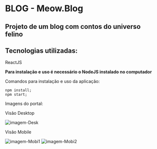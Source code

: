 # BLOG - Meow.Blog
## Projeto de um blog com contos do universo felino 

## Tecnologias utilizadas:
ReactJS

<b>Para instalação e uso é necessário o NodeJS instalado no computador</b>

<p>Comandos para instalação e uso da aplicação:</p>

```
npm install;
npm start;
```

<p>Imagens do portal:</p>

<p>Visão Desktop</p>
<img src='https://i.ibb.co/GPXBMdQ/desk1.png' alt='imagem-Desk'>

<p>Visão Mobile</p>
<img src='https://i.ibb.co/1dVpX8s/mob1.png' alt='imagem-Mobi1'>

<img src='https://i.ibb.co/Mp4NbgW/mob2.png' alt='imagem-Mobi2'>

